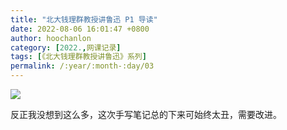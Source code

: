 ```yaml
---
title: "北大钱理群教授讲鲁迅 P1 导读"
date: 2022-08-06 16:01:47 +0800
author: hoochanlon
category: [2022.,网课记录]
tags: [《北大钱理群教授讲鲁迅》系列]
permalink: /:year/:month-:day/03
---
```


![](https://i.imgtg.com/2022/08/06/A12bi.png)

<!-- more -->

反正我没想到这么多，这次手写笔记总的下来可始终太丑，需要改进。
